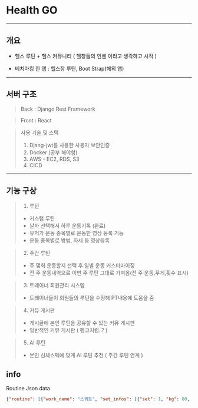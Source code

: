 # Health GO

---

## 개요

- 헬스 루틴 + 헬스 커뮤니티 ( 헬창들의 인벤 이라고 생각하고 시작 )

- 베치마킹 한 앱 : 헬스장 루틴, Boot Strap(해외 앱)

---

## 서버 구조

> Back : Django Rest Framework

> Front : React

> 사용 기술 및 스택
>  1. Djang-jwt를 사용한 사용자 보안인증
>  2. Docker (공부 해야함)
>  3. AWS
    - EC2, RDS, S3
>  4. CICD

---

## 기능 구상

  >1. 루틴
  > - 커스텀 루틴
  >  - 날자 선택해서 하루 운동기록 (완료)
  >  - 유저가 운동 종목별로 운동한 영상 등록 기능 
  >  - 운동 종목별로 방법, 자세 등 영상등록

  >2. 주간 루틴
  >  - 주 몇회 운동할지 선택 후 일별 운동 커스터마이징
  >  - 전 주 운동내역으로 이번 주 루틴 그대로 가져옴(전 주 운동,무게,횟수 표시)

  >3. 트레이너 회원관리 시스템
  >  - 트레이너들이 회원들의 루틴을 수정해 PT내용에 도움을 줌

  >4. 커뮤 게시판
  >  - 게시글에 본인 루틴을 공유할 수 있는 커뮤 게시판
  >  - 일반적인 커뮤 게시판 ( 펨코처럼..? )

  >5. AI 루틴
  >  - 본인 신체스펙에 맞게 AI 루틴 추천 ( 주간 루틴 연계 )


## info
Routine Json data
```JSON
{"routine": [{"work_name": "스쿼트", "set_infos": [{"set": 1, "kg": 80, "labs": 8}, {"set": 2, "kg": 90, "labs": 5}, {"set": 3, "kg": 100, "labs": 3}]}, {"work_name": "벤치 프레스", "set_infos": [{"set": 1, "kg": 60, "labs": 7}, {"set": 2, "kg": 70, "labs": 6}, {"set": 3, "kg": 80, "labs": 5}]}, {"work_name": "컨벤셔널 데드리프트", "set_infos": [{"set": 1, "kg": 100, "labs": 5}, {"set": 2, "kg": 110, "labs": 4}, {"set": 3, "kg": 120, "labs": 3}]}]}
```
